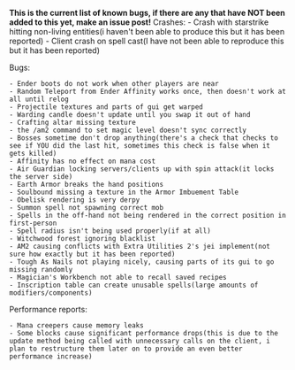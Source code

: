 **This is the current list of known bugs, if there are any that have NOT been added to this yet, make an issue post!**
Crashes:
	- Crash with starstrike hitting non-living entities(i haven't been able to produce this but it has been reported)
	- Client crash on spell cast(I have not been able to reproduce this but it has been reported)
	
Bugs:

	- Ender boots do not work when other players are near
	- Random Teleport from Ender Affinity works once, then doesn't work at all until relog
	- Projectile textures and parts of gui get warped
	- Warding candle doesn't update until you swap it out of hand
	- Crafting altar missing texture
	- the /am2 command to set magic level doesn't sync correctly
	- Bosses sometime don't drop anything(there's a check that checks to see if YOU did the last hit, sometimes this check is false when it gets killed)
	- Affinity has no effect on mana cost
	- Air Guardian locking servers/clients up with spin attack(it locks the server side)
	- Earth Armor breaks the hand positions
	- Soulbound missing a texture in the Armor Imbuement Table
	- Obelisk rendering is very derpy
	- Summon spell not spawning correct mob
	- Spells in the off-hand not being rendered in the correct position in first-person
	- Spell radius isn't being used properly(if at all)
	- Witchwood forest ignoring blacklist
	- AM2 causing conflicts with Extra Utilities 2's jei implement(not sure how exactly but it has been reported)
	- Tough As Nails not playing nicely, causing parts of its gui to go missing randomly
	- Magician's Workbench not able to recall saved recipes
	- Inscription table can create unusable spells(large amounts of modifiers/components)
	
Performance reports:

	- Mana creepers cause memory leaks
	- Some blocks cause significant performance drops(this is due to the update method being called with unnecessary calls on the client, i plan to restructure them later on to provide an even better performance increase)
